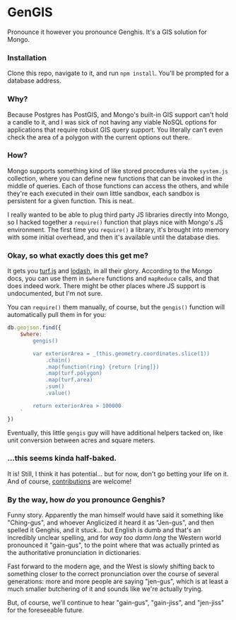 # GenGIS

Pronounce it however you pronounce Genghis. It's a GIS solution for Mongo.

### Installation

Clone this repo, navigate to it, and run `npm install`. You'll be prompted for a database address.

### Why?

Because Postgres has PostGIS, and Mongo's built-in GIS support can't hold a candle to it, and I was sick of not having any viable NoSQL options for applications that require robust GIS query support. You literally can't even check the area of a polygon with the current options out there.

### How?

Mongo supports something kind of like stored procedures via the `system.js` collection, where you can define new functions that can be invoked in the middle of queries. Each of those functions can access the others, and while they're each executed in their own little sandbox, each sandbox is persistent for a given function. This is neat.

I really wanted to be able to plug third party JS libraries directly into Mongo, so I hacked together a `require()` function that plays nice with Mongo's JS environment. The first time you `require()` a library, it's brought into memory with some initial overhead, and then it's available until the database dies.

### Okay, so what exactly does this get me?

It gets you [turf.js](http://github.com/Turfjs/turf) and [lodash](http://github.com/lodash/lodash), in all their glory. According to the Mongo docs, you can use them in `$where` functions and `mapReduce` calls, and that does indeed work. There might be other places where JS support is undocumented, but I'm not sure.

You can `require()` them manually, of course, but the `gengis()` function will automatically pull them in for you:

```js
db.geojson.find({
	$where: `
		gengis()

		var exteriorArea = _(this.geometry.coordinates.slice(1))
			.chain()
			.map(function(ring) {return [ring]})
			.map(turf.polygon)
			.map(turf.area)
			.sum()
			.value()

		return exteriorArea > 100000
	`
})
```

Eventually, this little `gengis` guy will have additional helpers tacked on, like unit conversion between acres and square meters.

### ...this seems kinda half-baked.

It is! Still, I think it has potential... but for now, don't go betting your life on it. And of course, [contributions](CONTRIBUTING.md) are welcome!

### By the way, how *do* you pronounce Genghis?

Funny story. Apparently the man himself would have said it something like "Ching-gus", and whoever Anglicized it heard it as "Jen-gus", and then spelled it Genghis, and it stuck... but English is dumb and that's an incredibly unclear spelling, and for *way too damn long* the Western world pronounced it "gain-gus", to the point where that was actually printed as the authoritative pronunciation in dictionaries.

Fast forward to the modern age, and the West is slowly shifting back to something closer to the correct pronunciation over the course of several generations: more and more people are saying "jen-gus", which is at least a much smaller butchering of it and sounds like we're actually trying.

But, of course, we'll continue to hear "gain-gus", "gain-jiss", and "jen-jiss" for the foreseeable future.